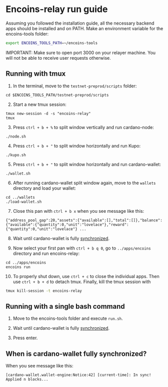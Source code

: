 # Encoins-relay run guide

Assuming you followed the installation guide, all the necessary backend apps should be installed and on PATH. Make an environment variable for the encoins-tools folder:
```bash
export ENCOINS_TOOLS_PATH=~/encoins-tools
```

IMPORTANT: Make sure to open port 3000 on your relayer machine. You will not be able to receive user requests otherwise.

## Running with tmux

1. In the terminal, move to the  ```testnet-preprod/scripts``` folder:

```code
cd $ENCOINS_TOOLS_PATH/testnet-preprod/scripts
```

2. Start a new tmux session:

```code
tmux new-session -d -s "encoins-relay"
tmux
```

3. Press ```ctrl + b + %``` to split window vertically and run cardano-node:

```tmux
./node.sh
```

4. Press ```ctrl + b + "``` to split window horizontally and run Kupo:

```tmux
./kupo.sh
```

5. Press ```ctrl + b + "``` to split window horizontally and run cardano-wallet:

```tmux
./wallet.sh
```

6. After running cardano-wallet split window again, move to the ```wallets``` directory and load your wallet:

```tmux
cd ../wallets
./load-wallet.sh
```

7. Close this pan with ```ctrl + b x``` when you see message like this:

```code
{"address_pool_gap":20,"assets":{"available":[],"total":[]},"balance":{"available":{"quantity":0,"unit":"lovelace"},"reward":{"quantity":0,"unit":"lovelace"} ...
```

8. Wait until cardano-wallet is fully [synchronized](https://github.com/encryptedcoins/encoins-tools/blob/main/RUN.md#When-is-cardano-wallet-fully-synchronized?).

9. Now select your first pan with ```ctrl + b q 0```, go to ```../apps/encoins``` directory and run encoins-relay:
```tmux
cd ../apps/encoins
encoins run
```

10. To properly shut down, use ```ctrl + c``` to close the individual apps. Then use ```ctrl + b + d``` to detach tmux. Finally, kill the tmux session with
```bash
tmux kill-session -t encoins-relay
```

## Running with a single bash command

1. Move to the encoins-tools folder and execute ```run.sh```.

2. Wait until cardano-wallet is fully [synchronized](https://github.com/encryptedcoins/encoins-tools/blob/main/RUN.md#When-is-cardano-wallet-fully-synchronized?).

3. Press enter.

## When is cardano-wallet fully synchronized?

When you see message like this:

```code
[cardano-wallet.wallet-engine:Notice:42] [current-time]: In sync! Applied n blocks...
```

